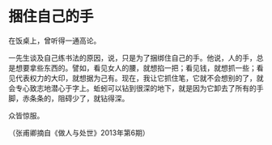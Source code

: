 # 捆住自己的手

在饭桌上，曾听得一通高论。 

一先生谈及自己练书法的原因，说，只是为了捆绑住自己的手。他说，人的手，总是想要拿些东西的。譬如，看见女人的腰，就想掐一把；看见钱，就想抓一些；看见代表权力的大印，就想据为己有。现在，我让它抓住笔，它就不会想别的了，就会专心致志地潜心于字上。蚯蚓可以钻到很深的地下，就是因为它卸去了所有的手脚，赤条条的，阻碍少了，就钻得深。 

众皆惊服。 

（张甫卿摘自《做人与处世》2013年第6期）